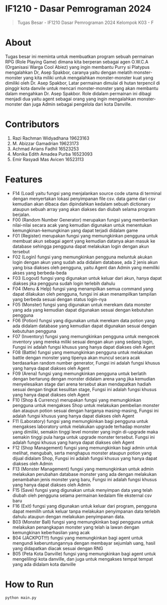 # IF1210 - Dasar Pemrograman 2024
> Tugas Besar - IF1210 Dasar Pemrograman 2024
Kelompok K03 - F

# About
Tugas besar ini meminta untuk membuatkan program sebuah permainan RPG (Role Playing Game) dimana kita berperan sebagai agen O.W.C.A (Organisasi Warga Cool Abiez) yang ingin membantu Purry si Platypus mengalahkan Dr, Asep Spakbor, caranya yaitu dengan melatih monster-monster yang kita miliki untuk mengalahkan monster-monster kuat yang dimiliki oleh Dr. Asep Spakbor, Latar permainan dimulai di hutan terpencil di pinggir kota danvile untuk mencari monster-monster yang akan membantu dalam mengahkan Dr. Asep Spakbor. Role didalam permainan ini dibagi menjadi dua yaitu agent sebagai orang yang ingin mengalahkan monster-monster dan juga Admin sebagai pengelola dari kota Danville.

# Contributors
1. Razi Rachman Widyadhana	19623163
2. M. Abizzar Gamadrian	19623173
3. Achmad Arians Fadhil	16523253
4. Monika Edith Amadea Purba	16523093
5. Emir Rasyadi Mas Avicen	16523113

# Features
- F14 (Load) yaitu fungsi yang menjalankan source code utama di terminal dengan menyertakan lokasi penyimpanan file csv. data game dari csv kemudian akan dibaca dan dipindahkan kedalam sebuah dictionary ataupun sebuah array yang akan diakses dan diubah selama program berjalan.
- F00 (Random Number Generator) merupakan fungsi yang memberikan nilai-nilai secara  acak yang kemudian digunakan untuk menentukan kemungkinan-kemungkinan yang dapat terjadi didalam game
- F01 (Register) merupakan fungsi yang memungkinkan pengguna untuk membuat akun sebagai agent yang kemudian datanya akan masuk ke database sehingga pengguna dapat melakukan login dengan akun tersebut
- F02 (Login) fungsi yang memungkinkan pengguna meluntuk akukan login dengan akun yang sudah ada didalam database, ada 2 jenis akun yang bisa diakses oleh pengguna, yaitu Agent dan Admin yang memiliki akses yang berbeda-beda
- F03 (Logout) fungsi yang digunakan untuk keluar dari akun, hanya dapat diakses jika pengguna sudah login terlebih dahulu
- F04 (Menu & Help) fungsi yang menampilkan semua command yang dapat dilakukan oleh pengguna, fungsi ini akan menampilkan tampilan yang berbeda sesuai dengan status login-nya
- F05 (Monster) fungsi yang digunakan untuk merekam data monster yang ada yang kemudian dapat digunakan sesuai dengan kebutuhan pengguna
- F06 (Potion) fungsi yang digunakan untuk merekam data potion yang ada didalam database yang kemudian dapat digunakan sesuai dengan kebutuhan pengguna
- F07 (Inventory) fungsi yang memungkinkan pengguna untuk mengecek inventory yang mereka miliki sesuai dengan akun yang sedang login, Fungsi ini adalah fungsi khusus yang hanya dapat diakses oleh Agent
- F08 (Battle) fungsi yang memungkinkan pengguna untuk melakukan battle dengan monster yang tipenya akan muncul secara acak berdasarkan random number generator, Fungsi ini adalah fungsi khusus yang hanya dapat diakses oleh Agent
- F09 (Arena) fungsi yang memungkinkan pengguna untuk berlatih dengan bertarung dengan monster didalam arena yang jika kemudian menyelesaikan stage dari arena tersebut akan mendapatkan hadiah sesuai dengan tingkat kesulitan stage, Fungsi ini adalah fungsi khusus yang hanya dapat diakses oleh Agent
- F10 (Shop & Currency) merupakan fungsi yang memungkinkan pengguna untuk mengakses Shop untuk melakukan pembelian monster dan ataupun potion sesuai dengan harganya masing-masing, Fungsi ini adalah fungsi khusus yang hanya dapat diakses oleh Agent
- F11 (Laboratory) fungsi yang memungkinkan bagi pengguna untuk mengakses laboratory untuk melakukan upgrade terhadap monster yang dimiliki, semakin tinggi level monster yang ingin di-upgrade maka semakin tinggi pula harga untuk upgrade monster tersebut. Fungsi ini adalah fungsi khusus yang hanya dapat diakses oleh Agent
- F12 (Shop Management) fungsi yang memungkinkan bagi admin untuk melihat, mengubah, serta menghapus monster ataupun potion yang dijual didalam Shop, Fungsi ini adalah fungsi khusus yang hanya dapat diakses oleh Admin
- F13 (Monster Management) fungsi yang memungkinkan untuk admin melakukan perubahan database monster yang ada dengan melakukan penambahan jenis monster yang baru, Fungsi ini adalah fungsi khusus yang hanya dapat diakses oleh Admin
- F15 (Save) fungsi yang digunakan untuk menyimpan data yang telah diubah oleh pengguna selama permainan kedalam file eksternal csv baru
- F16 (Exit) fungsi yang digunakan untuk keluar dari program, pengguna dapat memilih untuk keluar tanpa melakukan penyimpanan data terlebih dahulu ataupun dengan melakukan penyimpanan data.
- B03 (Monster Ball) fungsi yang memungkinkan bagi pengguna untuk melakukan penangkapan monster yang telah ia lawan dengan kemungkinan keberhasilan yang acak
- B04 (JACKPOT!!!) fungsi yang memungkinkan bagi agent untuk mengundi keberuntungannya dengan membayar sejumlah uang, hasil yang didapatkan diacak sesuai dengan RNG
- B05 (Peta Kota Danville) fungsi yang memungkinkan bagi agent untuk mengelilingi kota danville, dan juga untuk mengakses tempat tempat yang ada didalam kota danville

# How to Run
```
python main.py
```
